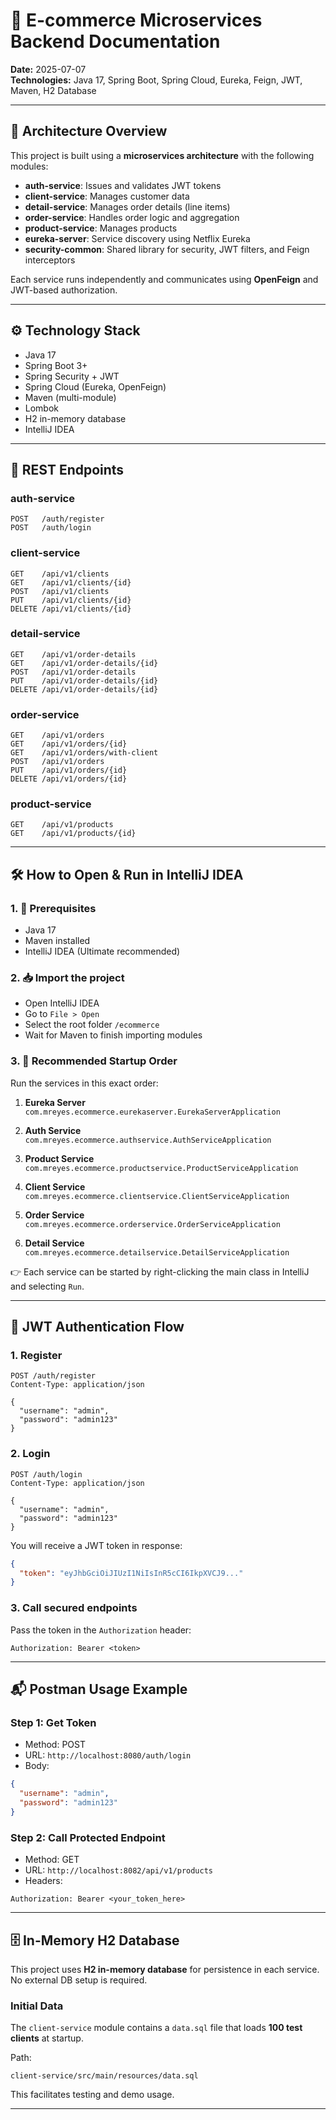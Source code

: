 # 🛒 E-commerce Microservices Backend Documentation

**Date:** 2025-07-07  
**Technologies:** Java 17, Spring Boot, Spring Cloud, Eureka, Feign, JWT, Maven, H2 Database

---

## 📐 Architecture Overview

This project is built using a **microservices architecture** with the following modules:

- **auth-service**: Issues and validates JWT tokens
- **client-service**: Manages customer data
- **detail-service**: Manages order details (line items)
- **order-service**: Handles order logic and aggregation
- **product-service**: Manages products
- **eureka-server**: Service discovery using Netflix Eureka
- **security-common**: Shared library for security, JWT filters, and Feign interceptors

Each service runs independently and communicates using **OpenFeign** and JWT-based authorization.

---

## ⚙️ Technology Stack

- Java 17
- Spring Boot 3+
- Spring Security + JWT
- Spring Cloud (Eureka, OpenFeign)
- Maven (multi-module)
- Lombok
- H2 in-memory database
- IntelliJ IDEA

---

## 🔌 REST Endpoints

### auth-service
```http
POST   /auth/register
POST   /auth/login
```

### client-service
```http
GET    /api/v1/clients
GET    /api/v1/clients/{id}
POST   /api/v1/clients
PUT    /api/v1/clients/{id}
DELETE /api/v1/clients/{id}
```

### detail-service
```http
GET    /api/v1/order-details
GET    /api/v1/order-details/{id}
POST   /api/v1/order-details
PUT    /api/v1/order-details/{id}
DELETE /api/v1/order-details/{id}
```

### order-service
```http
GET    /api/v1/orders
GET    /api/v1/orders/{id}
GET    /api/v1/orders/with-client
POST   /api/v1/orders
PUT    /api/v1/orders/{id}
DELETE /api/v1/orders/{id}
```

### product-service
```http
GET    /api/v1/products
GET    /api/v1/products/{id}
```

---

## 🛠 How to Open & Run in IntelliJ IDEA

### 1. 🧾 Prerequisites

- Java 17
- Maven installed
- IntelliJ IDEA (Ultimate recommended)

### 2. 📥 Import the project

- Open IntelliJ IDEA
- Go to `File > Open`
- Select the root folder `/ecommerce`
- Wait for Maven to finish importing modules

### 3. 🚀 Recommended Startup Order

Run the services in this exact order:

1. **Eureka Server**  
   `com.mreyes.ecommerce.eurekaserver.EurekaServerApplication`

2. **Auth Service**  
   `com.mreyes.ecommerce.authservice.AuthServiceApplication`

3. **Product Service**  
   `com.mreyes.ecommerce.productservice.ProductServiceApplication`

4. **Client Service**  
   `com.mreyes.ecommerce.clientservice.ClientServiceApplication`

5. **Order Service**  
   `com.mreyes.ecommerce.orderservice.OrderServiceApplication`

6. **Detail Service**  
   `com.mreyes.ecommerce.detailservice.DetailServiceApplication`

👉 Each service can be started by right-clicking the main class in IntelliJ and selecting `Run`.

---

## 🔐 JWT Authentication Flow

### 1. Register

```http
POST /auth/register
Content-Type: application/json

{
  "username": "admin",
  "password": "admin123"
}
```

### 2. Login

```http
POST /auth/login
Content-Type: application/json

{
  "username": "admin",
  "password": "admin123"
}
```

You will receive a JWT token in response:

```json
{
  "token": "eyJhbGciOiJIUzI1NiIsInR5cCI6IkpXVCJ9..."
}
```

### 3. Call secured endpoints

Pass the token in the `Authorization` header:

```http
Authorization: Bearer <token>
```

---

## 📬 Postman Usage Example

### Step 1: Get Token

- Method: POST
- URL: `http://localhost:8080/auth/login`
- Body:

```json
{
  "username": "admin",
  "password": "admin123"
}
```

### Step 2: Call Protected Endpoint

- Method: GET
- URL: `http://localhost:8082/api/v1/products`
- Headers:

```
Authorization: Bearer <your_token_here>
```

---

## 🗄️ In-Memory H2 Database

This project uses **H2 in-memory database** for persistence in each service. No external DB setup is required.

### Initial Data

The `client-service` module contains a `data.sql` file that loads **100 test clients** at startup.

Path:
```
client-service/src/main/resources/data.sql
```

This facilitates testing and demo usage.

---

